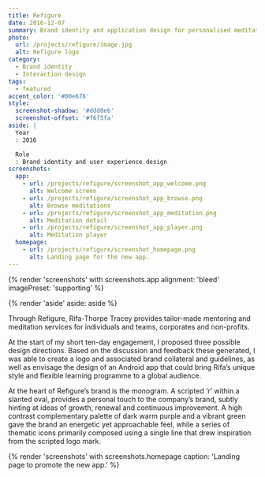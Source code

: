 ```yaml
---
title: Refigure
date: 2016-12-07
summary: Brand identity and application design for personalised meditation service.
photo:
  url: /projects/refigure/image.jpg
  alt: Refigure logo
category:
  - Brand identity
  - Interaction design
tags:
  - featured
accent_color: '#00e676'
style:
  screenshot-shadow: '#ddd8eb'
  screenshot-offset: '#f6f5fa'
aside: |
  Year
  : 2016

  Role
  : Brand identity and user experience design
screenshots:
  app:
    - url: /projects/refigure/screenshot_app_welcome.png
      alt: Welcome screen
    - url: /projects/refigure/screenshot_app_browse.png
      alt: Browse meditations
    - url: /projects/refigure/screenshot_app_meditation.png
      alt: Meditation detail
    - url: /projects/refigure/screenshot_app_player.png
      alt: Meditation player
  homepage:
    - url: /projects/refigure/screenshot_homepage.png
      alt: Landing page for the new app.
---
```

{% render 'screenshots' with screenshots.app
  alignment: 'bleed'
  imagePreset: 'supporting'
%}

{% render 'aside'
  aside: aside
%}

Through Refigure, Rifa-Thorpe Tracey provides tailor-made mentoring and meditation services for individuals and teams, corporates and non-profits.

At the start of my short ten-day engagement, I proposed three possible design directions. Based on the discussion and feedback these generated, I was able to create a logo and associated brand collateral and guidelines, as well as envisage the design of an Android app that could bring Rifa’s unique style and flexible learning programme to a global audience.

At the heart of Refigure’s brand is the monogram. A scripted ‘r’ within a slanted oval, provides a personal touch to the company’s brand, subtly hinting at ideas of growth, renewal and continuous improvement. A high contrast complementary palette of dark warm purple and a vibrant green gave the brand an energetic yet approachable feel, while a series of thematic icons primarily composed using a single line that drew inspiration from the scripted logo mark.

{% render 'screenshots' with screenshots.homepage
  caption: 'Landing page to promote the new app.'
%}
